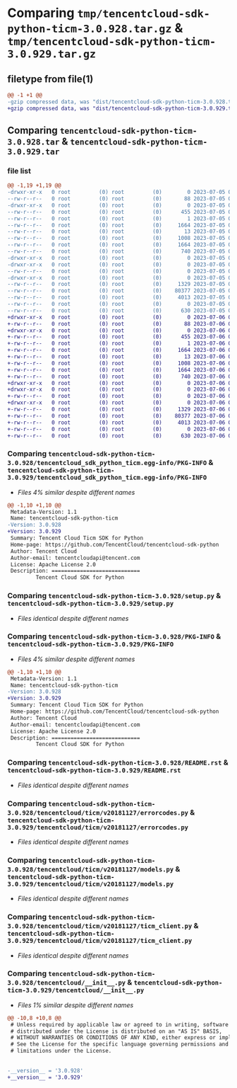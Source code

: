 # Comparing `tmp/tencentcloud-sdk-python-ticm-3.0.928.tar.gz` & `tmp/tencentcloud-sdk-python-ticm-3.0.929.tar.gz`

## filetype from file(1)

```diff
@@ -1 +1 @@
-gzip compressed data, was "dist/tencentcloud-sdk-python-ticm-3.0.928.tar", last modified: Wed Jul  5 00:35:30 2023, max compression
+gzip compressed data, was "dist/tencentcloud-sdk-python-ticm-3.0.929.tar", last modified: Thu Jul  6 00:36:17 2023, max compression
```

## Comparing `tencentcloud-sdk-python-ticm-3.0.928.tar` & `tencentcloud-sdk-python-ticm-3.0.929.tar`

### file list

```diff
@@ -1,19 +1,19 @@
-drwxr-xr-x   0 root         (0) root         (0)        0 2023-07-05 00:35:30.000000 tencentcloud-sdk-python-ticm-3.0.928/
--rw-r--r--   0 root         (0) root         (0)       88 2023-07-05 00:35:30.000000 tencentcloud-sdk-python-ticm-3.0.928/setup.cfg
-drwxr-xr-x   0 root         (0) root         (0)        0 2023-07-05 00:35:30.000000 tencentcloud-sdk-python-ticm-3.0.928/tencentcloud_sdk_python_ticm.egg-info/
--rw-r--r--   0 root         (0) root         (0)      455 2023-07-05 00:35:30.000000 tencentcloud-sdk-python-ticm-3.0.928/tencentcloud_sdk_python_ticm.egg-info/SOURCES.txt
--rw-r--r--   0 root         (0) root         (0)        1 2023-07-05 00:35:30.000000 tencentcloud-sdk-python-ticm-3.0.928/tencentcloud_sdk_python_ticm.egg-info/dependency_links.txt
--rw-r--r--   0 root         (0) root         (0)     1664 2023-07-05 00:35:30.000000 tencentcloud-sdk-python-ticm-3.0.928/tencentcloud_sdk_python_ticm.egg-info/PKG-INFO
--rw-r--r--   0 root         (0) root         (0)       13 2023-07-05 00:35:30.000000 tencentcloud-sdk-python-ticm-3.0.928/tencentcloud_sdk_python_ticm.egg-info/top_level.txt
--rw-r--r--   0 root         (0) root         (0)     1008 2023-07-05 00:35:30.000000 tencentcloud-sdk-python-ticm-3.0.928/setup.py
--rw-r--r--   0 root         (0) root         (0)     1664 2023-07-05 00:35:30.000000 tencentcloud-sdk-python-ticm-3.0.928/PKG-INFO
--rw-r--r--   0 root         (0) root         (0)      740 2023-07-05 00:35:30.000000 tencentcloud-sdk-python-ticm-3.0.928/README.rst
-drwxr-xr-x   0 root         (0) root         (0)        0 2023-07-05 00:35:30.000000 tencentcloud-sdk-python-ticm-3.0.928/tencentcloud/
-drwxr-xr-x   0 root         (0) root         (0)        0 2023-07-05 00:35:30.000000 tencentcloud-sdk-python-ticm-3.0.928/tencentcloud/ticm/
--rw-r--r--   0 root         (0) root         (0)        0 2023-07-05 00:35:30.000000 tencentcloud-sdk-python-ticm-3.0.928/tencentcloud/ticm/__init__.py
-drwxr-xr-x   0 root         (0) root         (0)        0 2023-07-05 00:35:30.000000 tencentcloud-sdk-python-ticm-3.0.928/tencentcloud/ticm/v20181127/
--rw-r--r--   0 root         (0) root         (0)     1329 2023-07-05 00:35:30.000000 tencentcloud-sdk-python-ticm-3.0.928/tencentcloud/ticm/v20181127/errorcodes.py
--rw-r--r--   0 root         (0) root         (0)    80377 2023-07-05 00:35:30.000000 tencentcloud-sdk-python-ticm-3.0.928/tencentcloud/ticm/v20181127/models.py
--rw-r--r--   0 root         (0) root         (0)     4013 2023-07-05 00:35:30.000000 tencentcloud-sdk-python-ticm-3.0.928/tencentcloud/ticm/v20181127/ticm_client.py
--rw-r--r--   0 root         (0) root         (0)        0 2023-07-05 00:35:30.000000 tencentcloud-sdk-python-ticm-3.0.928/tencentcloud/ticm/v20181127/__init__.py
--rw-r--r--   0 root         (0) root         (0)      630 2023-07-05 00:35:30.000000 tencentcloud-sdk-python-ticm-3.0.928/tencentcloud/__init__.py
+drwxr-xr-x   0 root         (0) root         (0)        0 2023-07-06 00:36:17.000000 tencentcloud-sdk-python-ticm-3.0.929/
+-rw-r--r--   0 root         (0) root         (0)       88 2023-07-06 00:36:17.000000 tencentcloud-sdk-python-ticm-3.0.929/setup.cfg
+drwxr-xr-x   0 root         (0) root         (0)        0 2023-07-06 00:36:17.000000 tencentcloud-sdk-python-ticm-3.0.929/tencentcloud_sdk_python_ticm.egg-info/
+-rw-r--r--   0 root         (0) root         (0)      455 2023-07-06 00:36:17.000000 tencentcloud-sdk-python-ticm-3.0.929/tencentcloud_sdk_python_ticm.egg-info/SOURCES.txt
+-rw-r--r--   0 root         (0) root         (0)        1 2023-07-06 00:36:17.000000 tencentcloud-sdk-python-ticm-3.0.929/tencentcloud_sdk_python_ticm.egg-info/dependency_links.txt
+-rw-r--r--   0 root         (0) root         (0)     1664 2023-07-06 00:36:17.000000 tencentcloud-sdk-python-ticm-3.0.929/tencentcloud_sdk_python_ticm.egg-info/PKG-INFO
+-rw-r--r--   0 root         (0) root         (0)       13 2023-07-06 00:36:17.000000 tencentcloud-sdk-python-ticm-3.0.929/tencentcloud_sdk_python_ticm.egg-info/top_level.txt
+-rw-r--r--   0 root         (0) root         (0)     1008 2023-07-06 00:36:17.000000 tencentcloud-sdk-python-ticm-3.0.929/setup.py
+-rw-r--r--   0 root         (0) root         (0)     1664 2023-07-06 00:36:17.000000 tencentcloud-sdk-python-ticm-3.0.929/PKG-INFO
+-rw-r--r--   0 root         (0) root         (0)      740 2023-07-06 00:36:17.000000 tencentcloud-sdk-python-ticm-3.0.929/README.rst
+drwxr-xr-x   0 root         (0) root         (0)        0 2023-07-06 00:36:17.000000 tencentcloud-sdk-python-ticm-3.0.929/tencentcloud/
+drwxr-xr-x   0 root         (0) root         (0)        0 2023-07-06 00:36:17.000000 tencentcloud-sdk-python-ticm-3.0.929/tencentcloud/ticm/
+-rw-r--r--   0 root         (0) root         (0)        0 2023-07-06 00:36:17.000000 tencentcloud-sdk-python-ticm-3.0.929/tencentcloud/ticm/__init__.py
+drwxr-xr-x   0 root         (0) root         (0)        0 2023-07-06 00:36:17.000000 tencentcloud-sdk-python-ticm-3.0.929/tencentcloud/ticm/v20181127/
+-rw-r--r--   0 root         (0) root         (0)     1329 2023-07-06 00:36:17.000000 tencentcloud-sdk-python-ticm-3.0.929/tencentcloud/ticm/v20181127/errorcodes.py
+-rw-r--r--   0 root         (0) root         (0)    80377 2023-07-06 00:36:17.000000 tencentcloud-sdk-python-ticm-3.0.929/tencentcloud/ticm/v20181127/models.py
+-rw-r--r--   0 root         (0) root         (0)     4013 2023-07-06 00:36:17.000000 tencentcloud-sdk-python-ticm-3.0.929/tencentcloud/ticm/v20181127/ticm_client.py
+-rw-r--r--   0 root         (0) root         (0)        0 2023-07-06 00:36:17.000000 tencentcloud-sdk-python-ticm-3.0.929/tencentcloud/ticm/v20181127/__init__.py
+-rw-r--r--   0 root         (0) root         (0)      630 2023-07-06 00:36:17.000000 tencentcloud-sdk-python-ticm-3.0.929/tencentcloud/__init__.py
```

### Comparing `tencentcloud-sdk-python-ticm-3.0.928/tencentcloud_sdk_python_ticm.egg-info/PKG-INFO` & `tencentcloud-sdk-python-ticm-3.0.929/tencentcloud_sdk_python_ticm.egg-info/PKG-INFO`

 * *Files 4% similar despite different names*

```diff
@@ -1,10 +1,10 @@
 Metadata-Version: 1.1
 Name: tencentcloud-sdk-python-ticm
-Version: 3.0.928
+Version: 3.0.929
 Summary: Tencent Cloud Ticm SDK for Python
 Home-page: https://github.com/TencentCloud/tencentcloud-sdk-python
 Author: Tencent Cloud
 Author-email: tencentcloudapi@tencent.com
 License: Apache License 2.0
 Description: ============================
         Tencent Cloud SDK for Python
```

### Comparing `tencentcloud-sdk-python-ticm-3.0.928/setup.py` & `tencentcloud-sdk-python-ticm-3.0.929/setup.py`

 * *Files identical despite different names*

### Comparing `tencentcloud-sdk-python-ticm-3.0.928/PKG-INFO` & `tencentcloud-sdk-python-ticm-3.0.929/PKG-INFO`

 * *Files 4% similar despite different names*

```diff
@@ -1,10 +1,10 @@
 Metadata-Version: 1.1
 Name: tencentcloud-sdk-python-ticm
-Version: 3.0.928
+Version: 3.0.929
 Summary: Tencent Cloud Ticm SDK for Python
 Home-page: https://github.com/TencentCloud/tencentcloud-sdk-python
 Author: Tencent Cloud
 Author-email: tencentcloudapi@tencent.com
 License: Apache License 2.0
 Description: ============================
         Tencent Cloud SDK for Python
```

### Comparing `tencentcloud-sdk-python-ticm-3.0.928/README.rst` & `tencentcloud-sdk-python-ticm-3.0.929/README.rst`

 * *Files identical despite different names*

### Comparing `tencentcloud-sdk-python-ticm-3.0.928/tencentcloud/ticm/v20181127/errorcodes.py` & `tencentcloud-sdk-python-ticm-3.0.929/tencentcloud/ticm/v20181127/errorcodes.py`

 * *Files identical despite different names*

### Comparing `tencentcloud-sdk-python-ticm-3.0.928/tencentcloud/ticm/v20181127/models.py` & `tencentcloud-sdk-python-ticm-3.0.929/tencentcloud/ticm/v20181127/models.py`

 * *Files identical despite different names*

### Comparing `tencentcloud-sdk-python-ticm-3.0.928/tencentcloud/ticm/v20181127/ticm_client.py` & `tencentcloud-sdk-python-ticm-3.0.929/tencentcloud/ticm/v20181127/ticm_client.py`

 * *Files identical despite different names*

### Comparing `tencentcloud-sdk-python-ticm-3.0.928/tencentcloud/__init__.py` & `tencentcloud-sdk-python-ticm-3.0.929/tencentcloud/__init__.py`

 * *Files 1% similar despite different names*

```diff
@@ -10,8 +10,8 @@
 # Unless required by applicable law or agreed to in writing, software
 # distributed under the License is distributed on an "AS IS" BASIS,
 # WITHOUT WARRANTIES OR CONDITIONS OF ANY KIND, either express or implied.
 # See the License for the specific language governing permissions and
 # limitations under the License.
 
 
-__version__ = '3.0.928'
+__version__ = '3.0.929'
```

